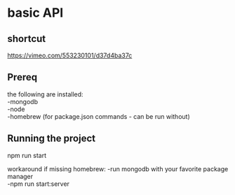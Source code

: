 # basic API

## shortcut
https://vimeo.com/553230101/d37d4ba37c

## Prereq 
the following are installed:<br/>
-mongodb <br/>
-node <br/>
-homebrew (for package.json commands - can be run without)

## Running the project
npm run start

workaround if missing homebrew: 
-run mongodb with your favorite package manager <br/>
-npm run start:server
